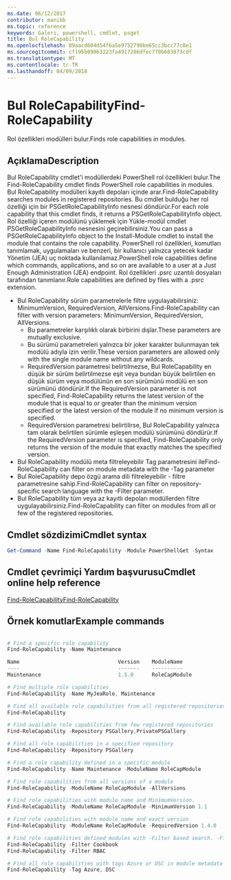 ```yaml
---
ms.date: 06/12/2017
contributor: manikb
ms.topic: reference
keywords: Galeri, powershell, cmdlet, psget
title: Bul RoleCapability
ms.openlocfilehash: 89aacd604d54f6a5e9752790be65cc3bcc77c8e1
ms.sourcegitcommit: cf195b090b3223fa4917206dfec7f0b603873cdf
ms.translationtype: MT
ms.contentlocale: tr-TR
ms.lasthandoff: 04/09/2018
---
```

# <a name="find-rolecapability"></a><span data-ttu-id="686ef-103">Bul RoleCapability</span><span class="sxs-lookup"><span data-stu-id="686ef-103">Find-RoleCapability</span></span>

<span data-ttu-id="686ef-104">Rol özellikleri modülleri bulur.</span><span class="sxs-lookup"><span data-stu-id="686ef-104">Finds role capabilities in modules.</span></span>

## <a name="description"></a><span data-ttu-id="686ef-105">Açıklama</span><span class="sxs-lookup"><span data-stu-id="686ef-105">Description</span></span>
<span data-ttu-id="686ef-106">Bul RoleCapability cmdlet'i modüllerdeki PowerShell rol özellikleri bulur.</span><span class="sxs-lookup"><span data-stu-id="686ef-106">The Find-RoleCapability cmdlet finds PowerShell role capabilities in modules.</span></span> <span data-ttu-id="686ef-107">Bul RoleCapability modülleri kayıtlı depoları içinde arar.</span><span class="sxs-lookup"><span data-stu-id="686ef-107">Find-RoleCapability searches modules in registered repositories.</span></span>
<span data-ttu-id="686ef-108">Bu cmdlet bulduğu her rol özelliği için bir PSGetRoleCapabilityInfo nesnesi döndürür.</span><span class="sxs-lookup"><span data-stu-id="686ef-108">For each role capability that this cmdlet finds, it returns a PSGetRoleCapabilityInfo object.</span></span> <span data-ttu-id="686ef-109">Rol özelliği içeren modülünü yüklemek için Yükle-modül cmdlet PSGetRoleCapabilityInfo nesnesini geçirebilirsiniz.</span><span class="sxs-lookup"><span data-stu-id="686ef-109">You can pass a PSGetRoleCapabilityInfo object to the Install-Module cmdlet to install the module that contains the role capability.</span></span>
<span data-ttu-id="686ef-110">PowerShell rol özellikleri, komutları tanımlamak, uygulamaları ve benzeri, bir kullanıcı yalnızca yetecek kadar Yönetim (JEA) uç noktada kullanılamaz.</span><span class="sxs-lookup"><span data-stu-id="686ef-110">PowerShell role capabilities define which commands, applications, and so on are available to a user at a Just Enough Administration (JEA) endpoint.</span></span> <span data-ttu-id="686ef-111">Rol özellikleri .psrc uzantılı dosyaları tarafından tanımlanır.</span><span class="sxs-lookup"><span data-stu-id="686ef-111">Role capabilities are defined by files with a .psrc extension.</span></span>

- <span data-ttu-id="686ef-112">Bul RoleCapability sürüm parametrelerle filtre uygulayabilirsiniz: MinimumVersion, RequiredVersion, AllVersions.</span><span class="sxs-lookup"><span data-stu-id="686ef-112">Find-RoleCapability can filter with version parameters: MinimumVersion, RequiredVersion, AllVersions.</span></span>
  - <span data-ttu-id="686ef-113">Bu parametreler karşılıklı olarak birbirini dışlar.</span><span class="sxs-lookup"><span data-stu-id="686ef-113">These parameters are mutually exclusive.</span></span>
  - <span data-ttu-id="686ef-114">Bu sürümü parametreleri yalnızca bir joker karakter bulunmayan tek modülü adıyla izin verilir.</span><span class="sxs-lookup"><span data-stu-id="686ef-114">These version parameters are allowed only with the single module name without any wildcards.</span></span>
  - <span data-ttu-id="686ef-115">RequiredVersion parametresi belirtilmezse, Bul RoleCapability en düşük bir sürüm belirtilmezse eşit veya bundan büyük belirtilen en düşük sürüm veya modülünün en son sürümünü modülü en son sürümünü döndürür.</span><span class="sxs-lookup"><span data-stu-id="686ef-115">If the RequiredVersion parameter is not specified, Find-RoleCapability returns the latest version of the module that is equal to or greater than the minimum version specified or the latest version of the module if no minimum version is specified.</span></span>
  - <span data-ttu-id="686ef-116">RequiredVersion parametresi belirtilirse, Bul RoleCapability yalnızca tam olarak belirtilen sürümle eşleşen modülü sürümünü döndürür.</span><span class="sxs-lookup"><span data-stu-id="686ef-116">If the RequiredVersion parameter is specified, Find-RoleCapability only returns the version of the module that exactly matches the specified version.</span></span>
- <span data-ttu-id="686ef-117">Bul RoleCapability modülü meta filtreleyebilir Tag parametresini ile</span><span class="sxs-lookup"><span data-stu-id="686ef-117">Find-RoleCapability can filter on module metadata with the -Tag parameter</span></span>
- <span data-ttu-id="686ef-118">Bul RoleCapability depo özgü arama dili filtreleyebilir - filtre parametresine sahip.</span><span class="sxs-lookup"><span data-stu-id="686ef-118">Find-RoleCapability can filter on repository-specific search language with the -Filter parameter.</span></span>
- <span data-ttu-id="686ef-119">Bul RoleCapability tüm veya az kayıtlı depoları modüllerden filtre uygulayabilirsiniz.</span><span class="sxs-lookup"><span data-stu-id="686ef-119">Find-RoleCapability can filter on modules from all or few of the registered repositories.</span></span>

## <a name="cmdlet-syntax"></a><span data-ttu-id="686ef-120">Cmdlet sözdizimi</span><span class="sxs-lookup"><span data-stu-id="686ef-120">Cmdlet syntax</span></span>
```powershell
Get-Command -Name Find-RoleCapability -Module PowerShellGet -Syntax
```

## <a name="cmdlet-online-help-reference"></a><span data-ttu-id="686ef-121">Cmdlet çevrimiçi Yardım başvurusu</span><span class="sxs-lookup"><span data-stu-id="686ef-121">Cmdlet online help reference</span></span>

[<span data-ttu-id="686ef-122">Find-RoleCapability</span><span class="sxs-lookup"><span data-stu-id="686ef-122">Find-RoleCapability</span></span>](http://go.microsoft.com/fwlink/?LinkId=718029)

## <a name="example-commands"></a><span data-ttu-id="686ef-123">Örnek komutlar</span><span class="sxs-lookup"><span data-stu-id="686ef-123">Example commands</span></span>
```powershell

# Find a specific role capability
Find-RoleCapability -Name Maintenance

Name                                Version    ModuleName                          Repository
----                                -------    ----------                          ----------
Maintenance                         1.5.0      RoleCapModule                       PrivatePSGallery

# Find multiple role capabilities
Find-RoleCapability -Name MyJeaRole, Maintenance

# Find all available role capabilities from all registered repositories
Find-RoleCapability

# Find available role capabilities from few registered repositories
Find-RoleCapability -Repository PSGallery,PrivatePSGallery

# Find all role capabilities in a specified repository
Find-RoleCapability -Repository PSGallery

# Find a role capability defined in a specific module
Find-RoleCapability -Name Maintenance -ModuleName RoleCapModule

# Find role capabilities from all versions of a module
Find-RoleCapability -ModuleName RoleCapModule -AllVersions

# Find role capabilities with module name and MinimumVersion.
Find-RoleCapability -ModuleName RoleCapModule -MinimumVersion 1.1

# Find role capabilities with module name and exact version
Find-RoleCapability -ModuleName RoleCapModule -RequiredVersion 1.4.0

# Find role capabilities defined modules with -Filter based search. -Filter searches in description and module names
Find-RoleCapability -Filter Cookbook
Find-RoleCapability -Filter RBAC

# Find all role capabilities with tags Azure or DSC in module metadata
Find-RoleCapability -Tag Azure, DSC

```